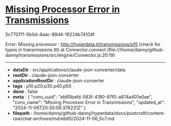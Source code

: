 # [Missing Processor Error in Transmissions](https://claude.ai/chat/eb85bafd-583f-4180-97f0-a874a401e0ae)

5c7707f1-5b0d-4aac-89d4-18224b74104f

Error: 
Missing processor : http://hyperdata.it/transmissions/p15 
(check for typos in transmissions.ttl)
    at Connector.connect (file:///home/danny/github-danny/transmissions/src/engine/Connector.js:20:19)

---

* **dataDir** : src/applications/claude-json-converter/data
* **rootDir** : claude-json-converter
* **applicationRootDir** : claude-json-converter
* **tags** : p10.p20.p30.p40.p50
* **done** : false
* **meta** : {
  "conv_uuid": "eb85bafd-583f-4180-97f0-a874a401e0ae",
  "conv_name": "Missing Processor Error in Transmissions",
  "updated_at": "2024-11-06T20:30:09.376231Z"
}
* **filepath** : /home/danny/github-danny/hyperdata/docs/postcraft/content-raw/chat-archives/md/eb85/2024-11-06_5c7.md